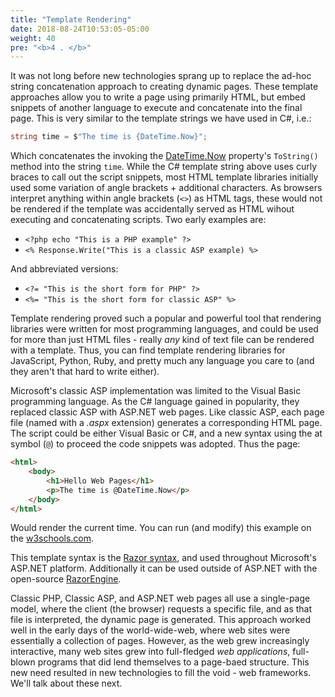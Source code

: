```yaml
---
title: "Template Rendering"
date: 2018-08-24T10:53:05-05:00
weight: 40
pre: "<b>4 . </b>"
---
```


It was not long before new technologies sprang up to replace the ad-hoc string concatenation approach to creating dynamic pages.  These template approaches allow you to write a page using primarily HTML, but embed snippets of another language to execute and concatenate into the final page.  This is very similar to the template strings we have used in C#, i.e.:

```csharp
string time = $"The time is {DateTime.Now}";
```

Which concatenates the invoking the [DateTime.Now]() property's `ToString()` method into the string `time`.  While the C# template string above uses curly braces to call out the script snippets, most HTML template libraries initially used some variation of angle brackets + additional characters.  As browsers interpret anything within angle brackets (`<>`) as HTML tags, these would not be rendered if the template was accidentally served as HTML wihout executing and concatenating scripts.  Two early examples are:

* `<?php echo "This is a PHP example" ?>`
* `<% Response.Write("This is a classic ASP example) %>`

And abbreviated versions:

* `<?= "This is the short form for PHP" ?>`
* `<%= "This is the short form for classic ASP" %>`

Template rendering proved such a popular and powerful tool that rendering libraries were written for most programming languages, and could be used for more than just HTML files - really _any_ kind of text file can be rendered with a template.  Thus, you can find template rendering libraries for JavaScript, Python, Ruby, and pretty much any language you care to (and they aren't that hard to write either).  

Microsoft's classic ASP implementation was limited to the Visual Basic programming language.  As the C# language gained in popularity, they replaced classic ASP with ASP.NET web pages.  Like classic ASP, each page file (named with a _.aspx_ extension) generates a corresponding HTML page.  The script could be either Visual Basic or C#, and a new syntax using the at symbol (`@`) to proceed the code snippets was adopted.  Thus the page:

```aspx
<html>
    <body>
        <h1>Hello Web Pages</h1>
        <p>The time is @DateTime.Now</p>
    </body>
</html>
```

Would render the current time.  You can run (and modify) this example on the [w3schools.com](https://www.w3schools.com/asp/showfile_c.asp?filename=try_webpages_cs_001).  

This template syntax is the [Razor syntax](https://en.wikipedia.org/wiki/ASP.NET_Razor), and used throughout Microsoft's ASP.NET platform.  Additionally it can be used outside of ASP.NET with the open-source [RazorEngine](https://antaris.github.io/RazorEngine/).

Classic PHP, Classic ASP, and ASP.NET web pages all use a single-page model, where the client (the browser) requests a specific file, and as that file is interpreted, the dynamic page is generated.  This approach worked well in the early days of the world-wide-web, where web sites were essentially a collection of pages.  However, as the web grew increasingly interactive, many web sites grew into full-fledged _web applications_, full-blown programs that did lend themselves to a page-baed structure.  This new need resulted in new technologies to fill the void - web frameworks.  We'll talk about these next.
